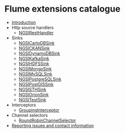 # Flume extensions catalogue

* [Introduction](./introduction.md)
* Http source handlers
    * [NGSIRestHandler](./ngsi_rest_handler.md)
* Sinks
    * [NGSICartoDBSink](./ngsi_cartodb_sink.md)
    * [NGSICKANSink](./ngsi_ckan_sink.md)
    * [NGSIDynamoDBSink](./ngsi_dynamodb_sink.md)
    * [NGSIKafkaSink](./ngsi_kafka_sink.md)
    * [NGSIHDFSSink](./ngsi_hdfs_sink.md)
    * [NGSIMongoSink](./ngsi_mongo_sink.md)
    * [NGSIMySQLSink](./ngsi_mysql_sink.md)
    * [NGSIPostgreSQLSink](./ngsi_postgresql_sink.md)
    * [NGSIPostGISSink](./ngsi_postgis_sink.md)
    * [NGSISTHSink](./ngsi_sth_sink.md)
    * [NGSIOrionSink](./ngsi_orion_sink.md)
    * [NGSITestSink](./ngsi_test_sink.md)
* Interceptors
    * [GroupingInterceptor](./ngsi_grouping_interceptor.md)
* Channel selectors
    * [RoundRobinChannelSelector](./round_robin_channel_selector.md)
* [Reporting issues and contact information](./issues_and_contact.md)
